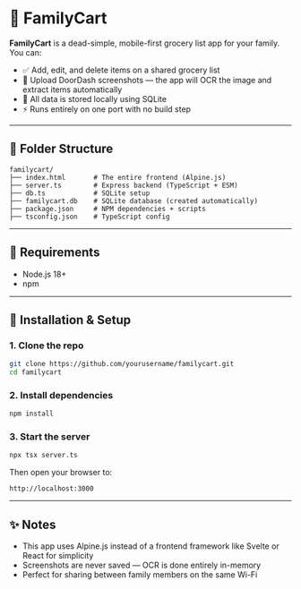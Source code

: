 # 🍌 FamilyCart

**FamilyCart** is a dead-simple, mobile-first grocery list app for your family. You can:

- ✅ Add, edit, and delete items on a shared grocery list
- 📸 Upload DoorDash screenshots — the app will OCR the image and extract items automatically
- 💾 All data is stored locally using SQLite
- ⚡ Runs entirely on one port with no build step

---

## 📁 Folder Structure

```
familycart/
├── index.html       # The entire frontend (Alpine.js)
├── server.ts        # Express backend (TypeScript + ESM)
├── db.ts            # SQLite setup
├── familycart.db    # SQLite database (created automatically)
├── package.json     # NPM dependencies + scripts
├── tsconfig.json    # TypeScript config
```

---

## 🧰 Requirements

- Node.js 18+
- npm

---

## 🚀 Installation & Setup

### 1. Clone the repo

```bash
git clone https://github.com/yourusername/familycart.git
cd familycart
```

### 2. Install dependencies

```bash
npm install
```

### 3. Start the server

```bash
npx tsx server.ts
```

Then open your browser to:

```
http://localhost:3000
```

---

## ✨ Notes

- This app uses Alpine.js instead of a frontend framework like Svelte or React for simplicity
- Screenshots are never saved — OCR is done entirely in-memory
- Perfect for sharing between family members on the same Wi-Fi

